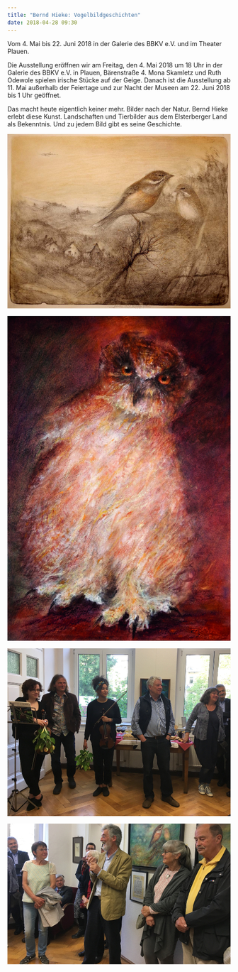 ```yaml
---
title: "Bernd Hieke: Vogelbildgeschichten"
date: 2018-04-28 09:30
---
```

Vom 4. Mai bis 22. Juni 2018 in der Galerie des BBKV e.V. und im Theater Plauen.

Die Ausstellung eröffnen wir am Freitag, den 4. Mai 2018 um 18 Uhr in der Galerie des BBKV e.V. in Plauen, Bärenstraße 4. Mona Skamletz und Ruth Odewole spielen irische Stücke auf der Geige. Danach ist die Ausstellung ab 11. Mai außerhalb der Feiertage und zur Nacht der Museen am 22. Juni 2018 bis 1 Uhr geöffnet.

Das macht heute eigentlich keiner mehr. Bilder nach der Natur. Bernd Hieke erlebt diese Kunst. Landschaften und Tierbilder aus dem Elsterberger Land als Bekenntnis. Und zu jedem Bild gibt es seine Geschichte.

![Bernd Hieke: Vogel](/img/bernd-hieke-vogelbildgeschichten/bernd-hieke-1.jpg)

![Bernd Hieke: Eule](/img/bernd-hieke-vogelbildgeschichten/bernd-hieke-3.jpg)

![Ausstellungseröffnung: Gruppenbild](/img/bernd-hieke-vogelbildgeschichten/ausstellung-hieke-1.jpg)

![Ausstellungseröffnung: Bernd Hieke](/img/bernd-hieke-vogelbildgeschichten/ausstellung-hieke-2.jpg)
